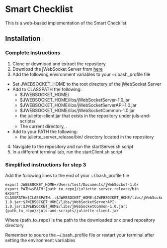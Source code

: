 # Smart Checklist

This is a web-based implementation of the Smart Checklist.

## Installation

### Complete Instructions
1. Clone or download and extract the repository
2. Download the jWebSocket Server from [here](http://cdn.jwebsocket.org/jwebsocket-1.0/jWebSocketServer-1.0.zip)
3. Add the following environment variables to your ~/.bash_profile file
  - Set JWEBSOCKET_HOME to the root directory of the jWebSocket Server
  - Add to CLASSPATH the following:
    - $JWEBSOCKET_HOME/
    - $JWEBSOCKET_HOME/libs/jWebSocketServer-1.0.jar
    - $JWEBSOCKET_HOME/libs/jWebSocketServerAPI-1.0.jar
    - $JWEBSOCKET_HOME/libs/jWebSocketCommon-1.0.jar
    - the juliette-client.jar that exists in the repository under juls-and-scripts/
    - The current directory, .
  - Add to your PATH the following:
    - the juliette_server_release/bin/ directory located in the repository
4. Navigate to the repository and run the startServer.sh script
5. In a different terminal tab, run the startClient.sh script

### Simplified instructions for step 3
Add the following lines to the end of your ~/.bash_profile file

```
export JWEBSOCKET_HOME=/Users/test/Documents/jWebSocket-1.0/
export PATH=$PATH:{path_to_repo}/juliette_server_release/bin
export CLASSPATH=$CLASSPATH:.:$JWEBSOCKET_HOME:$JWEBSOCKET_HOME/libs/jWebSocketServer-1.0.jar:$JWEBSOCKET_HOME/libs/jWebSocketServerAPI-1.0.jar:$JWEBSOCKET_HOME/libs/jWebSocketCommon-1.0.jar:{path_to_repo}/juls-and-scripts/juliette-client.jar
```

Where {path_to_repo} is the path to the downloaded or cloned repository directory

Remember to source the ~/.bash_profile file or restart your terminal after setting the environment varriables
